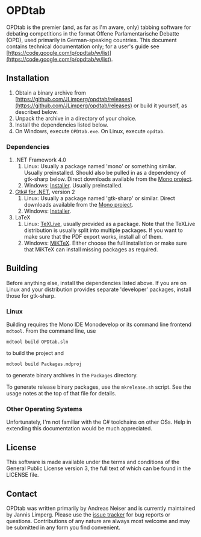 # OPDtab

OPDtab is the premier (and, as far as I'm aware, only) tabbing software for
debating competitions in the format Offene Parlamentarische Debatte (OPD), used
primarily in German-speaking countries. This document contains technical
documentation only; for a user's guide see
[https://code.google.com/p/opdtab/w/list](https://code.google.com/p/opdtab/w/list).

## Installation

1. Obtain a binary archive from
   [https://github.com/JLimperg/opdtab/releases](https://github.com/JLimperg/opdtab/releases)
   or build it yourself, as described below.
2. Unpack the archive in a directory of your choice.
3. Install the dependencies listed below.
4. On Windows, execute `OPDtab.exe`. On Linux, execute `opdtab`.

### Dependencies

1. .NET Framework 4.0
   1. Linux: Usually a package named 'mono' or something similar. Usually
      preinstalled. Should also be pulled in as a dependency of gtk-sharp
      below. Direct downloads available from the [Mono
      project](http://www.mono-project.com/download/#download-lin).
   2. Windows:
      [Installer](http://www.microsoft.com/en-us/download/details.aspx?id=17851).
      Usually preinstalled.
2. [Gtk# for .NET](http://www.mono-project.com/docs/gui/gtksharp/), version 2
   1. Linux: Usually a package named 'gtk-sharp' or similar. Direct downloads
      available from the [Mono
      project](http://www.mono-project.com/download/#download-lin).
   2. Windows: [Installer](http://www.mono-project.com/download/#download-win).
3. LaTeX
   1. Linux: [TeXLive](https://www.tug.org/texlive/), usually provided as a
      package. Note that the TeXLive distribution is usually split into
      multiple packages. If you want to make sure that the PDF export works,
      install all of them.
   2. Windows: [MiKTeX](http://miktex.org/). Either choose the full
      installation or make sure that MiKTeX can install missing packages as
      required.

## Building

Before anything else, install the dependencies listed above. If you are
on Linux and your distribution provides separate 'developer' packages,
install those for gtk-sharp.

### Linux

Building requires the Mono IDE Monodevelop or its command line frontend
`mdtool`. From the command line, use
```
mdtool build OPDtab.sln
```
to build the project and
```
mdtool build Packages.mdproj
```
to generate binary archives in the `Packages` directory.

To generate release binary packages, use the `mkrelease.sh` script. See
the usage notes at the top of that file for details.

### Other Operating Systems

Unfortunately, I'm not familiar with the C# toolchains on other OSs. Help in
extending this documentation would be much appreciated.

## License

This software is made available under the terms and conditions of the General
Public License version 3, the full text of which can be found in the LICENSE
file.

## Contact

OPDtab was written primarily by Andreas Neiser and is currently maintained by
Jannis Limperg. Please use the [issue
tracker](https://github.com/JLimperg/opdtab/issues) for bug reports or
questions. Contributions of any nature are always most welcome and may be
submitted in any form you find convenient.
